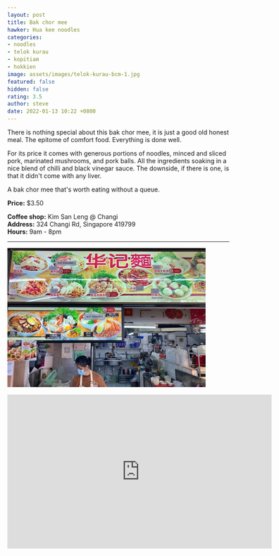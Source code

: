 ```yaml
---
layout: post
title: Bak chor mee
hawker: Hua kee noodles
categories:
- noodles
- telok kurau
- kopitiam
- hokkien
image: assets/images/telok-kurau-bcm-1.jpg
featured: false
hidden: false
rating: 3.5
author: steve
date: 2022-01-13 10:22 +0800
---
```

There is nothing special about this bak chor mee, it is just a good old honest meal. The epitome of comfort food. Everything is done well.

For its price it comes with generous portions of noodles, minced and sliced pork, marinated mushrooms, and pork balls. All the ingredients soaking in a nice blend of chilli and black vinegar sauce. The downside, if there is one, is that it didn't come with any liver.

A bak chor mee that's worth eating without a queue.

**Price:** $3.50  

**Coffee shop:** Kim San Leng @ Changi  
**Address:** 324 Changi Rd, Singapore 419799  
**Hours:** 9am - 8pm  

***  

![Hua kee noodles](/assets/images/telok-kurau-bcm-2.jpg "Hua kee noodles")

<iframe src="https://www.google.com/maps/embed?pb=!1m18!1m12!1m3!1d31910.103028074496!2d103.8906599395508!3d1.3179162000000193!2m3!1f0!2f0!3f0!3m2!1i1024!2i768!4f13.1!3m3!1m2!1s0x31da1805d982eac7%3A0xc2632931f242281f!2sKim%20San%20Leng%20%40%20Changi%20Road!5e0!3m2!1sen!2ssg!4v1641543188900!5m2!1sen!2ssg" width="600" height="350" style="border:0;" allowfullscreen="" loading="lazy"></iframe>

